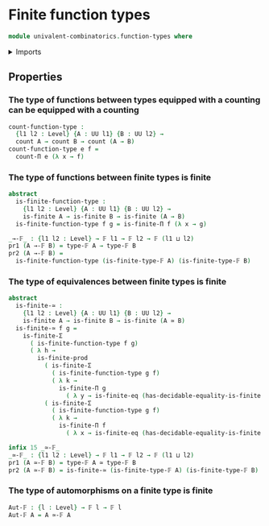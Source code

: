 # Finite function types

```agda
module univalent-combinatorics.function-types where
```

<details><summary>Imports</summary>

```agda
open import foundation.equivalences
open import foundation.universe-levels

open import univalent-combinatorics.cartesian-product-types
open import univalent-combinatorics.counting
open import univalent-combinatorics.dependent-function-types
open import univalent-combinatorics.dependent-pair-types
open import univalent-combinatorics.equality-finite-types
open import univalent-combinatorics.finite-types
```

</details>

## Properties

### The type of functions between types equipped with a counting can be equipped with a counting

```agda
count-function-type :
  {l1 l2 : Level} {A : UU l1} {B : UU l2} →
  count A → count B → count (A → B)
count-function-type e f =
  count-Π e (λ x → f)
```

### The type of functions between finite types is finite

```agda
abstract
  is-finite-function-type :
    {l1 l2 : Level} {A : UU l1} {B : UU l2} →
    is-finite A → is-finite B → is-finite (A → B)
  is-finite-function-type f g = is-finite-Π f (λ x → g)

_→-𝔽_ : {l1 l2 : Level} → 𝔽 l1 → 𝔽 l2 → 𝔽 (l1 ⊔ l2)
pr1 (A →-𝔽 B) = type-𝔽 A → type-𝔽 B
pr2 (A →-𝔽 B) =
  is-finite-function-type (is-finite-type-𝔽 A) (is-finite-type-𝔽 B)
```

### The type of equivalences between finite types is finite

```agda
abstract
  is-finite-≃ :
    {l1 l2 : Level} {A : UU l1} {B : UU l2} →
    is-finite A → is-finite B → is-finite (A ≃ B)
  is-finite-≃ f g =
    is-finite-Σ
      ( is-finite-function-type f g)
      ( λ h →
        is-finite-prod
          ( is-finite-Σ
            ( is-finite-function-type g f)
            ( λ k →
              is-finite-Π g
                ( λ y → is-finite-eq (has-decidable-equality-is-finite g))))
          ( is-finite-Σ
            ( is-finite-function-type g f)
            ( λ k →
              is-finite-Π f
                ( λ x → is-finite-eq (has-decidable-equality-is-finite f)))))

infix 15 _≃-𝔽_
_≃-𝔽_ : {l1 l2 : Level} → 𝔽 l1 → 𝔽 l2 → 𝔽 (l1 ⊔ l2)
pr1 (A ≃-𝔽 B) = type-𝔽 A ≃ type-𝔽 B
pr2 (A ≃-𝔽 B) = is-finite-≃ (is-finite-type-𝔽 A) (is-finite-type-𝔽 B)
```

### The type of automorphisms on a finite type is finite

```agda
Aut-𝔽 : {l : Level} → 𝔽 l → 𝔽 l
Aut-𝔽 A = A ≃-𝔽 A
```
